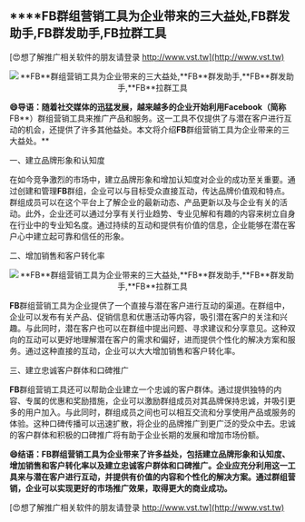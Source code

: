 ## ****FB**群组营销工具为企业带来的三大益处,**FB**群发助手,**FB**群发助手,**FB**拉群工具**

[😍想了解推广相关软件的朋友请登录 http://www.vst.tw](http://www.vst.tw)

 <center><img src="https://vst.tw/MP4/tuiguang/png/1.png" alt="**FB**群组营销工具为企业带来的三大益处,**FB**群发助手,**FB**群发助手,**FB**拉群工具"></center>

**😄导语：随着社交媒体的迅猛发展，越来越多的企业开始利用Facebook（简称**FB**）群组营销工具来推广产品和服务。这一工具不仅提供了与潜在客户进行互动的机会，还提供了许多其他益处。本文将介绍**FB**群组营销工具为企业带来的三大益处。**

一、建立品牌形象和认知度

在如今竞争激烈的市场中，建立品牌形象和增加认知度对企业的成功至关重要。通过创建和管理**FB**群组，企业可以与目标受众直接互动，传达品牌价值观和特点。群组成员可以在这个平台上了解企业的最新动态、产品更新以及与企业有关的活动。此外，企业还可以通过分享有关行业趋势、专业见解和有趣的内容来树立自身在行业中的专业知名度。通过持续的互动和提供有价值的信息，企业能够在潜在客户心中建立起可靠和信任的形象。

二、增加销售和客户转化率

 <center><img src="https://vst.tw/MP4/tuiguang/png/0.png" alt="**FB**群组营销工具为企业带来的三大益处,**FB**群发助手,**FB**群发助手,**FB**拉群工具"></center>

**FB**群组营销工具为企业提供了一个直接与潜在客户进行互动的渠道。在群组中，企业可以发布有关产品、促销信息和优惠活动等内容，吸引潜在客户的关注和兴趣。与此同时，潜在客户也可以在群组中提出问题、寻求建议和分享意见。这种双向的互动可以更好地理解潜在客户的需求和偏好，进而提供个性化的解决方案和服务。通过这种直接的互动，企业可以大大增加销售和客户转化率。

三、建立忠诚客户群体和口碑推广

**FB**群组营销工具还可以帮助企业建立一个忠诚的客户群体。通过提供独特的内容、专属的优惠和奖励措施，企业可以激励群组成员对其品牌保持忠诚，并吸引更多的用户加入。与此同时，群组成员之间也可以相互交流和分享使用产品或服务的体验。这种口碑传播可以迅速扩散，将企业的品牌推广到更广泛的受众中去。忠诚的客户群体和积极的口碑推广将有助于企业长期的发展和增加市场份额。

**😄结语：**FB**群组营销工具为企业带来了许多益处，包括建立品牌形象和认知度、增加销售和客户转化率以及建立忠诚客户群体和口碑推广。企业应充分利用这一工具来与潜在客户进行互动，并提供有价值的内容和个性化的解决方案。通过群组营销，企业可以实现更好的市场推广效果，取得更大的商业成功。**

[😍想了解推广相关软件的朋友请登录 http://www.vst.tw](http://www.vst.tw)



